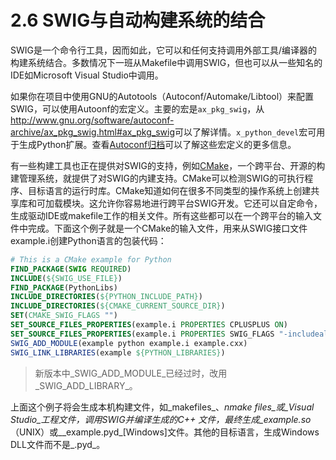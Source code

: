 # 2.6 SWIG与自动构建系统的结合

SWIG是一个命令行工具，因而如此，它可以和任何支持调用外部工具/编译器的构建系统结合。多数情况下一班从Makefile中调用SWIG，但也可以从一些知名的IDE如Microsoft Visual Studio中调用。

如果你在项目中使用GNU的Autotools（Autoconf/Automake/Libtool）来配置SWIG，可以使用Autoonf的宏定义。主要的宏是`ax_pkg_swig`，从<http://www.gnu.org/software/autoconf-archive/ax_pkg_swig.html#ax_pkg_swig>可以了解详情。`x_python_devel`宏可用于生成Python扩展。查看[Autoconf归档](http://www.gnu.org/software/autoconf-archive/)可以了解这些宏定义的更多信息。

有一些构建工具也正在提供对SWIG的支持，例如[CMake](www.cmake.org)，一个跨平台、开源的构建管理系统，就提供了对SWIG的内建支持。CMake可以检测SWIG的可执行程序、目标语言的运行时库。CMake知道如何在很多不同类型的操作系统上创建共享库和可加载模块。这允许你容易地进行跨平台SWIG开发。它还可以自定命令，生成驱动IDE或makefile工作的相关文件。所有这些都可以在一个跨平台的输入文件中完成。下面这个例子就是一个CMake的输入文件，用来从SWIG接口文件example.i创建Python语言的包装代码：

```cmake
# This is a CMake example for Python
FIND_PACKAGE(SWIG REQUIRED)
INCLUDE(${SWIG_USE_FILE})
FIND_PACKAGE(PythonLibs)
INCLUDE_DIRECTORIES(${PYTHON_INCLUDE_PATH})
INCLUDE_DIRECTORIES(${CMAKE_CURRENT_SOURCE_DIR})
SET(CMAKE_SWIG_FLAGS "")
SET_SOURCE_FILES_PROPERTIES(example.i PROPERTIES CPLUSPLUS ON)
SET_SOURCE_FILES_PROPERTIES(example.i PROPERTIES SWIG_FLAGS "-includeall")
SWIG_ADD_MODULE(example python example.i example.cxx)
SWIG_LINK_LIBRARIES(example ${PYTHON_LIBRARIES})
```

> 新版本中_SWIG_ADD_MODULE_已经过时，改用_SWIG_ADD_LIBRARY_。

上面这个例子将会生成本机构建文件，如_makefiles_、_nmake files_或_Visual Studio_工程文件，调用SWIG并编译生成的C++ 文件，最终生成_example.so_（UNIX）或__example.pyd_[Windows]文件。其他的目标语言，生成Windows DLL文件而不是_.pyd_。